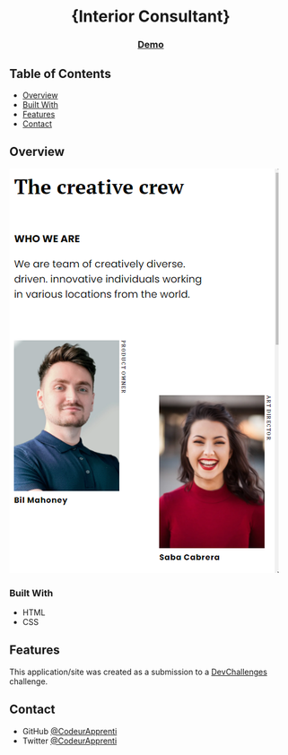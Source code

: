 <!-- Please update value in the {}  -->

<h1 align="center">{Interior Consultant}</h1>



<div align="center">
  <h3>
    <a href="https://my-team-page-nu-lac.vercel.app/">
      Demo
    </a>
  </h3>
</div>

<!-- TABLE OF CONTENTS -->

## Table of Contents

- [Overview](#overview)
- [Built With](#built-with)
- [Features](#features)
- [Contact](#contact)

<!-- OVERVIEW -->

## Overview

![screenshot](https://github.com/CodeurApprenti/my-team-page/blob/master/img/overview.png)


### Built With

<!-- This section should list any major frameworks that you built your project using. Here are a few examples.-->

- HTML
- CSS
## Features

<!-- List the features of your application or follow the template. Don't share the figma file here :) -->

This application/site was created as a submission to a [DevChallenges](https://devchallenges.io/challenges) challenge. 


## Contact

- GitHub [@CodeurApprenti](https://{github.com/CodeurApprenti})
- Twitter [@CodeurApprenti](https://{twitter.com/CodeurApprenti})
